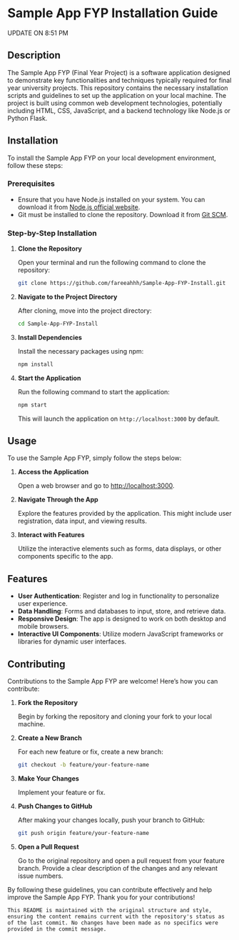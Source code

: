 # Sample App FYP Installation Guide

UPDATE ON 8:51 PM

## Description

The Sample App FYP (Final Year Project) is a software application designed to demonstrate key functionalities and techniques typically required for final year university projects. This repository contains the necessary installation scripts and guidelines to set up the application on your local machine. The project is built using common web development technologies, potentially including HTML, CSS, JavaScript, and a backend technology like Node.js or Python Flask.

## Installation

To install the Sample App FYP on your local development environment, follow these steps:

### Prerequisites

- Ensure that you have Node.js installed on your system. You can download it from [Node.js official website](https://nodejs.org/).
- Git must be installed to clone the repository. Download it from [Git SCM](https://git-scm.com/downloads).

### Step-by-Step Installation

1. **Clone the Repository**

   Open your terminal and run the following command to clone the repository:

   ```bash
   git clone https://github.com/fareeahhh/Sample-App-FYP-Install.git
   ```

2. **Navigate to the Project Directory**

   After cloning, move into the project directory:

   ```bash
   cd Sample-App-FYP-Install
   ```

3. **Install Dependencies**

   Install the necessary packages using npm:

   ```bash
   npm install
   ```

4. **Start the Application**

   Run the following command to start the application:

   ```bash
   npm start
   ```

   This will launch the application on `http://localhost:3000` by default.

## Usage

To use the Sample App FYP, simply follow the steps below:

1. **Access the Application**

   Open a web browser and go to [http://localhost:3000](http://localhost:3000).

2. **Navigate Through the App**

   Explore the features provided by the application. This might include user registration, data input, and viewing results.

3. **Interact with Features**

   Utilize the interactive elements such as forms, data displays, or other components specific to the app.

## Features

- **User Authentication**: Register and log in functionality to personalize user experience.
- **Data Handling**: Forms and databases to input, store, and retrieve data.
- **Responsive Design**: The app is designed to work on both desktop and mobile browsers.
- **Interactive UI Components**: Utilize modern JavaScript frameworks or libraries for dynamic user interfaces.

## Contributing

Contributions to the Sample App FYP are welcome! Here’s how you can contribute:

1. **Fork the Repository**

   Begin by forking the repository and cloning your fork to your local machine.

2. **Create a New Branch**

   For each new feature or fix, create a new branch:

   ```bash
   git checkout -b feature/your-feature-name
   ```

3. **Make Your Changes**

   Implement your feature or fix.

4. **Push Changes to GitHub**

   After making your changes locally, push your branch to GitHub:

   ```bash
   git push origin feature/your-feature-name
   ```

5. **Open a Pull Request**

   Go to the original repository and open a pull request from your feature branch. Provide a clear description of the changes and any relevant issue numbers.

By following these guidelines, you can contribute effectively and help improve the Sample App FYP. Thank you for your contributions!
```
This README is maintained with the original structure and style, ensuring the content remains current with the repository's status as of the last commit. No changes have been made as no specifics were provided in the commit message.
